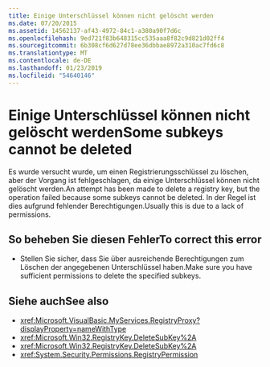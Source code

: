 ```yaml
---
title: Einige Unterschlüssel können nicht gelöscht werden
ms.date: 07/20/2015
ms.assetid: 14562137-af43-4972-84c1-a380a90f7d6c
ms.openlocfilehash: 9ed721f83b648315cc535aaa8f82c9d821d02ff4
ms.sourcegitcommit: 6b308cf6d627d78ee36dbbae8972a310ac7fd6c8
ms.translationtype: MT
ms.contentlocale: de-DE
ms.lasthandoff: 01/23/2019
ms.locfileid: "54640146"
---
```

# <a name="some-subkeys-cannot-be-deleted"></a><span data-ttu-id="73b3a-102">Einige Unterschlüssel können nicht gelöscht werden</span><span class="sxs-lookup"><span data-stu-id="73b3a-102">Some subkeys cannot be deleted</span></span>
<span data-ttu-id="73b3a-103">Es wurde versucht wurde, um einen Registrierungsschlüssel zu löschen, aber der Vorgang ist fehlgeschlagen, da einige Unterschlüssel können nicht gelöscht werden.</span><span class="sxs-lookup"><span data-stu-id="73b3a-103">An attempt has been made to delete a registry key, but the operation failed because some subkeys cannot be deleted.</span></span> <span data-ttu-id="73b3a-104">In der Regel ist dies aufgrund fehlender Berechtigungen.</span><span class="sxs-lookup"><span data-stu-id="73b3a-104">Usually this is due to a lack of permissions.</span></span>  
  
## <a name="to-correct-this-error"></a><span data-ttu-id="73b3a-105">So beheben Sie diesen Fehler</span><span class="sxs-lookup"><span data-stu-id="73b3a-105">To correct this error</span></span>  
  
-   <span data-ttu-id="73b3a-106">Stellen Sie sicher, dass Sie über ausreichende Berechtigungen zum Löschen der angegebenen Unterschlüssel haben.</span><span class="sxs-lookup"><span data-stu-id="73b3a-106">Make sure you have sufficient permissions to delete the specified subkeys.</span></span>  
  
## <a name="see-also"></a><span data-ttu-id="73b3a-107">Siehe auch</span><span class="sxs-lookup"><span data-stu-id="73b3a-107">See also</span></span>
- <xref:Microsoft.VisualBasic.MyServices.RegistryProxy?displayProperty=nameWithType>
- <xref:Microsoft.Win32.RegistryKey.DeleteSubKey%2A>
- <xref:Microsoft.Win32.RegistryKey.DeleteSubKey%2A>
- <xref:System.Security.Permissions.RegistryPermission>
